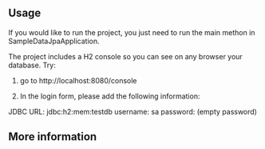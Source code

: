 <h2> Usage </h2>
If you would like to run the project, you just need to run the main methon in SampleDataJpaApplication.

The project includes a H2 console so you can see on any browser your database. Try:

1) go to http://localhost:8080/console

2) In the login form, please add the following information:

JDBC URL: jdbc:h2:mem:testdb
username: sa
password:
(empty password)

<h2> More information </h2>
